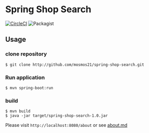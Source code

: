 Spring Shop Search
====

[![CircleCI](https://circleci.com/gh/mosmos21/spring-shop-search/tree/master.svg?style=svg)](https://circleci.com/gh/mosmos21/spring-shop-search/tree/master)
![Packagist](https://img.shields.io/packagist/l/doctrine/orm.svg)

## Usage

### clone repository
```
$ git clone http://github.com/mosmos21/spring-shop-search.git
```

### Run application
```
$ mvn spring-boot:run
```
  
 ### build
 ```
 $ mvn build
 $ java -jar target/spring-shop-search-1.0.jar
 ```
 
 Please visit `http://localhost:8080/about` or see [about.md](./src/main/resources/static/markdown/about.md)
